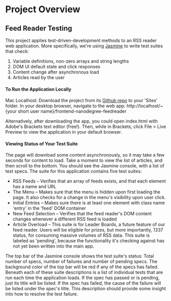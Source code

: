 # Project Overview

## Feed Reader Testing
This project applies test-driven-development methods to an RSS reader web application. More specifically, we're using [Jasmine](http://jasmine.github.io/) to write test suites that check:
1. Variable definitions, non-zero arrays and string lengths
2. DOM UI default state and click responses
3. Content change after asynchronous load
4. Articles read by the user

#### To Run the Application Locally
Mac Localhost: Download the project from its [Github repo](https://github.com/computershawn/frontend-nanodegree-feedreader.git) to your 'Sites' folder. In your desktop browser, navigate to the web app: http://localhost/~{your short user name}/frontend-nanodegree-feedreader

Alternatively, after downloading the app, you could open index.html with Adobe's Brackets text editor (free!). Then, while in Brackets, click File > Live Preview to view the application in your default browser.

#### Viewing Status of Your Test Suite
The page will download some content asynchronously, so it may take a few seconds for content to load. Take a moment to view the list of articles, and then scroll to the bottom. You should see the Jasmine console, with a list of test specs. The suite for this application contains five test suites:
* RSS Feeds – Verifies that an array of feeds exists, and that each element has a name and URL
* The Menu – Makes sure that the menu is hidden upon first loading the page. It also checks for a change in the menu's visibility upon user click.
* Initial Entries – Makes sure there is at least one element with class name 'entry' in the 'feed' DOM container
* New Feed Selection – Verifies that the feed reader's DOM content changes whenever a different RSS feed is loaded
* Article Overload – This suite is for Leader Boards, a future feature of our feed reader. Users will be eligible for prizes, but more importantly, 1337 status, for consuming massive volumes of RSS data. This suite is labeled as 'pending', because the functionality it's checking against has not yet been written into the main app. 

The top bar of the Jasmine console shows the test suite's status: Total number of specs, number of failures and number of pending specs. The background color of the top bar will be red if any of the specs has failed. Beneath each of these suite descriptions is a list of individual tests that are run each time the application loads. If the spec has passed or is pending, just its title will be listed. If the spec has failed, the cause of the failure will be listed under the spec's title. This description should provide some insight into how to resolve the test failure.